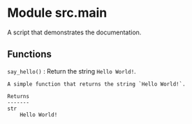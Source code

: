 Module src.main
===============
A script that demonstrates the documentation.

Functions
---------


`say_hello()`
:   Return the string `Hello World!`.

    A simple function that returns the string `Hello World!`.

    Returns
    -------
    str
        Hello World!
